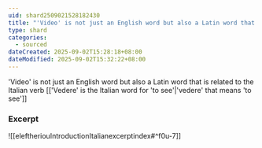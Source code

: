```yaml
---
uid: shard2509021528182430
title: "'Video' is not just an English word but also a Latin word that is related to the Italian verb 'vedere' that means 'to see'"
type: shard
categories:
  - sourced
dateCreated: 2025-09-02T15:28:18+08:00
dateModified: 2025-09-02T15:32:22+08:00
---
```

'Video' is not just an English word but also a Latin word that is related to the Italian verb [['Vedere' is the Italian word for 'to see'|'vedere' that means 'to see']]

### Excerpt
![[eleftheriouIntroductionItalianexcerptindex#^f0u-7]]